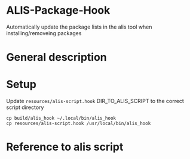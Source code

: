 # ALIS-Package-Hook
Automatically update the package lists in the alis tool when installing/removeing packages

# General description

# Setup

Update ```resources/alis-script.hook``` DIR_TO_ALIS_SCRIPT to the correct script directory

```
cp build/alis_hook ~/.local/bin/alis_hook
cp resources/alis-script.hook /usr/local/bin/alis_hook
```

# Reference to alis script
